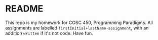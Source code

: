 # README

This repo is my homework for COSC 450, Programming Paradigms. All assignments are labelled `firstInitial+lastName-assignment`, with an addition `written` if it's not code. Have fun.
